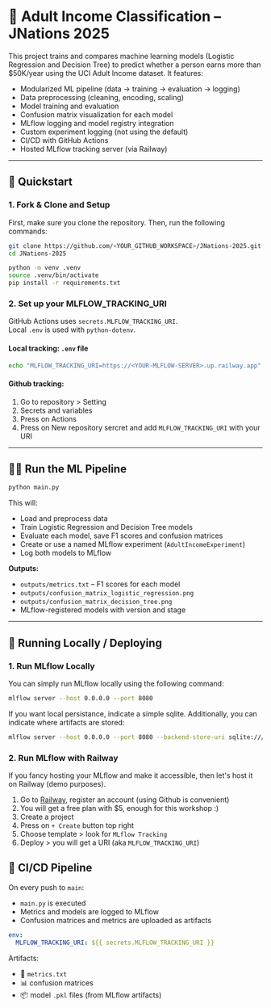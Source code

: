 
# 🧠 Adult Income Classification – JNations 2025

This project trains and compares machine learning models (Logistic Regression and Decision Tree) to predict whether a person earns more than $50K/year using the UCI Adult Income dataset. It features:

- Modularized ML pipeline (data → training → evaluation → logging)
- Data preprocessing (cleaning, encoding, scaling)
- Model training and evaluation
- Confusion matrix visualization for each model
- MLflow logging and model registry integration
- Custom experiment logging (not using the default)
- CI/CD with GitHub Actions
- Hosted MLflow tracking server (via Railway)

---

## 🚀 Quickstart

### 1. Fork & Clone and Setup

First, make sure you clone the repository. Then, run the following commands:

```bash
git clone https://github.com/<YOUR_GITHUB_WORKSPACE>/JNations-2025.git
cd JNations-2025

python -m venv .venv
source .venv/bin/activate
pip install -r requirements.txt
```

### 2. Set up your MLFLOW_TRACKING_URI
GitHub Actions uses `secrets.MLFLOW_TRACKING_URI`.  
Local `.env` is used with `python-dotenv`.

#### Local tracking: `.env` file
```bash
echo "MLFLOW_TRACKING_URI=https://<YOUR-MLFLOW-SERVER>.up.railway.app" > .env
```

#### Github tracking:
1. Go to repository > Setting
2. Secrets and variables
3. Press on Actions
4. Press on New repository sercret and add `MLFLOW_TRACKING_URI` with your URI

---

## 🏋️‍♀️ Run the ML Pipeline

```bash
python main.py
```

This will:
- Load and preprocess data
- Train Logistic Regression and Decision Tree models
- Evaluate each model, save F1 scores and confusion matrices
- Create or use a named MLflow experiment (`AdultIncomeExperiment`)
- Log both models to MLflow

**Outputs:**
- `outputs/metrics.txt` – F1 scores for each model
- `outputs/confusion_matrix_logistic_regression.png`
- `outputs/confusion_matrix_decision_tree.png`
- MLflow-registered models with version and stage

---

## 🚀 Running Locally / Deploying

### 1. Run MLflow Locally
You can simply run MLflow locally using the following command:

```bash
mlflow server --host 0.0.0.0 --port 8080
```

If you want local persistance, indicate a simple sqlite. Additionally, you can indicate where artifacts are stored:
```bash
mlflow server --host 0.0.0.0 --port 8080 --backend-store-uri sqlite:///mlflow.db --default-artifact-root ./mlruns
```

### 2. Run MLflow with Railway
If you fancy hosting your MLflow and make it accessible, then let's host it on Railway (demo purposes).
1. Go to [Railway](www.railway.com]), register an account (using Github is convenient)
2. You will get a free plan with $5, enough for this workshop :)
3. Create a project
4. Press on `+ Create` button top right
5. Choose template > look for `MLflow Tracking`
6. Deploy > you will get a URI (aka `MLFLOW_TRACKING_URI`)
## 🤖 CI/CD Pipeline

On every push to `main`:

- `main.py` is executed
- Metrics and models are logged to MLflow
- Confusion matrices and metrics are uploaded as artifacts

```yaml
env:
  MLFLOW_TRACKING_URI: ${{ secrets.MLFLOW_TRACKING_URI }}
```

Artifacts:
- 📄 `metrics.txt`
- 📊 confusion matrices
- 📦 model `.pkl` files (from MLflow artifacts)
